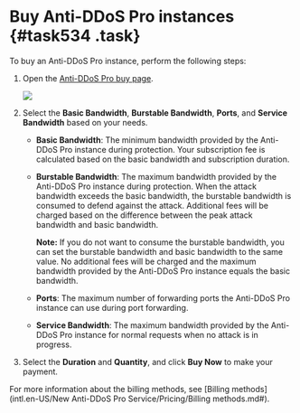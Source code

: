 # Buy Anti-DDoS Pro instances {#task534 .task}

To buy an Anti-DDoS Pro instance, perform the following steps:

1.  Open the [Anti-DDoS Pro buy page](https://common-buy-intl.aliyun.com/?commodityCode=ddoscoo_intl#/buy). 

    ![](http://static-aliyun-doc.oss-cn-hangzhou.aliyuncs.com/assets/img/79682/155800989236636_en-US.png)

2.  Select the **Basic Bandwidth**, **Burstable Bandwidth**, **Ports**, and **Service Bandwidth** based on your needs. 
    -   **Basic Bandwidth**: The minimum bandwidth provided by the Anti-DDoS Pro instance during protection. Your subscription fee is calculated based on the basic bandwidth and subscription duration.
    -   **Burstable Bandwidth**: The maximum bandwidth provided by the Anti-DDoS Pro instance during protection. When the attack bandwidth exceeds the basic bandwidth, the burstable bandwidth is consumed to defend against the attack. Additional fees will be charged based on the difference between the peak attack bandwidth and basic bandwidth.

        **Note:** If you do not want to consume the burstable bandwidth, you can set the burstable bandwidth and basic bandwidth to the same value. No additional fees will be charged and the maximum bandwidth provided by the Anti-DDoS Pro instance equals the basic bandwidth.

    -   **Ports**: The maximum number of forwarding ports the Anti-DDoS Pro instance can use during port forwarding.
    -   **Service Bandwidth**: The maximum bandwidth provided by the Anti-DDoS Pro instance for normal requests when no attack is in progress.
3.  Select the **Duration** and **Quantity**, and click **Buy Now** to make your payment.

For more information about the billing methods, see [Billing methods](intl.en-US/New Anti-DDoS Pro Service/Pricing/Billing methods.md#).

